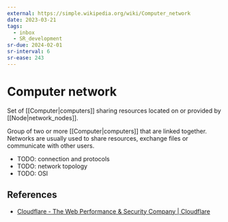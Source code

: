 ```yaml
---
external: https://simple.wikipedia.org/wiki/Computer_network
date: 2023-03-21
tags:
  - inbox
  - SR_development
sr-due: 2024-02-01
sr-interval: 6
sr-ease: 243
---
```


# Computer network
&#10;
Set of [[Computer|computers]] sharing resources located on or provided by
[[Node|network_nodes]].

Group of two or more [[Computer|computers]] that are linked together. Networks
are usually used to share resources, exchange files or communicate with other
users.

- TODO: connection and protocols
- TODO: network topology
- TODO: OSI

## References

- [Cloudflare - The Web Performance & Security Company | Cloudflare](https://www.cloudflare.com/)
